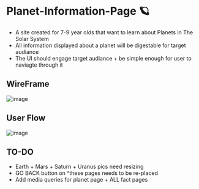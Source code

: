 # Planet-Information-Page 🪐

- A site created for 7-9 year olds that want to learn about Planets in The Solar System
- All information displayed about a planet will be digestable for target audiance
- The UI should engage target audiance + be simple enough for user to naviagte through it

## WireFrame

![image](https://user-images.githubusercontent.com/110840345/208412546-31efd92c-1665-454a-8f48-be9806b1e618.png)

## User Flow

![image](https://user-images.githubusercontent.com/110840345/206174980-9c466c07-838e-466c-b094-099ce3492cd3.png)

## TO-DO

- Earth + Mars + Saturn + Uranus pics need resizing
- GO BACK button on ^these pages needs to be re-placed
- Add media queries for planet page + ALL fact pages
